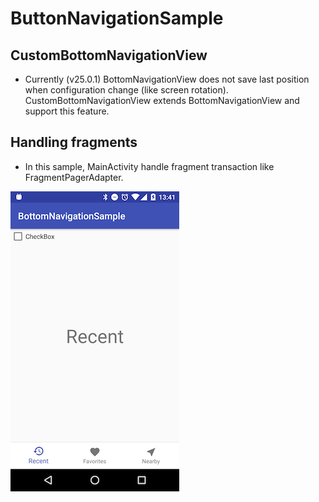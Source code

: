 # ButtonNavigationSample

## CustomBottomNavigationView

* Currently (v25.0.1) BottomNavigationView does not save last position when configuration change (like screen rotation). CustomBottomNavigationView extends BottomNavigationView and support this feature.

## Handling fragments

* In this sample, MainActivity handle fragment transaction like FragmentPagerAdapter.

<img src="screenshots/device-2016-11-24-134118.png" width="270">
